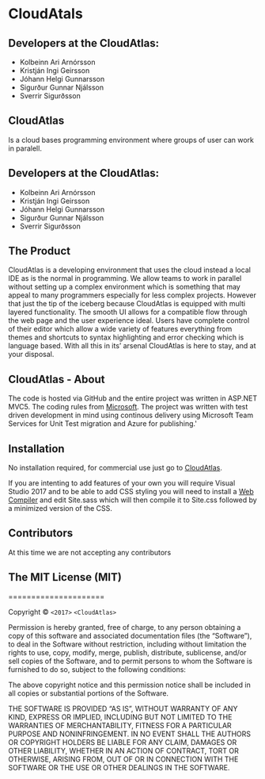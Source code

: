 # CloudAtals
## Developers at the CloudAtlas:
* Kolbeinn Ari Arnórsson
* Kristján Ingi Geirsson
* Jóhann Helgi Gunnarsson
* Sigurður Gunnar Njálsson
* Sverrir Sigurðsson

## CloudAtlas
Is a cloud bases programming environment where groups of user can work in paralell.
## Developers at the CloudAtlas:
* Kolbeinn Ari Arnórsson
* Kristján Ingi Geirsson
* Jóhann Helgi Gunnarsson
* Sigurður Gunnar Njálsson
* Sverrir Sigurðsson

## The Product
CloudAtlas is a developing environment that uses the cloud instead a local IDE as is the normal in programming. We allow teams to work in parallel without setting up a complex environment which is something that may appeal to many programmers especially for less complex projects. However that just the tip of the iceberg because CloudAtlas is equipped with multi layered functionality. The smooth UI allows for a compatible flow through the web page and the user experience ideal. Users have complete control of their editor which allow a wide variety of features everything from themes and shortcuts to syntax highlighting and error checking which is language based. With all this in its’ arsenal CloudAtlas is here to stay, and at your disposal.


## CloudAtlas - About
The code is hosted via GitHub and the entire project was written in ASP.NET MVC5.
The coding rules from [Microsoft](https://docs.microsoft.com/en-us/dotnet/articles/csharp/programming-guide/inside-a-program/coding-conventions). The project was written with test driven development in mind using continous delivery using Microsoft Team Services for Unit Test migration and Azure for publishing.'

## Installation

No installation required, for commercial use just go to [CloudAtlas](http://atlascloud.azurewebsites.net/).

If you are intenting to add features of your own you will require Visual Studio 2017 and to be able to add CSS styling you will need to install a [Web Compiler](https://marketplace.visualstudio.com/items?itemName=MadsKristensen.WebCompiler) and edit Site.sass which will then compile it to Site.css followed by a minimized version of the CSS.

## Contributors

At this time we are not accepting any contributors 

## The MIT License (MIT)
=====================

Copyright © `<2017>` `<CloudAtlas>`

Permission is hereby granted, free of charge, to any person
obtaining a copy of this software and associated documentation
files (the “Software”), to deal in the Software without
restriction, including without limitation the rights to use,
copy, modify, merge, publish, distribute, sublicense, and/or sell
copies of the Software, and to permit persons to whom the
Software is furnished to do so, subject to the following
conditions:

The above copyright notice and this permission notice shall be
included in all copies or substantial portions of the Software.

THE SOFTWARE IS PROVIDED “AS IS”, WITHOUT WARRANTY OF ANY KIND,
EXPRESS OR IMPLIED, INCLUDING BUT NOT LIMITED TO THE WARRANTIES
OF MERCHANTABILITY, FITNESS FOR A PARTICULAR PURPOSE AND
NONINFRINGEMENT. IN NO EVENT SHALL THE AUTHORS OR COPYRIGHT
HOLDERS BE LIABLE FOR ANY CLAIM, DAMAGES OR OTHER LIABILITY,
WHETHER IN AN ACTION OF CONTRACT, TORT OR OTHERWISE, ARISING
FROM, OUT OF OR IN CONNECTION WITH THE SOFTWARE OR THE USE OR
OTHER DEALINGS IN THE SOFTWARE.

